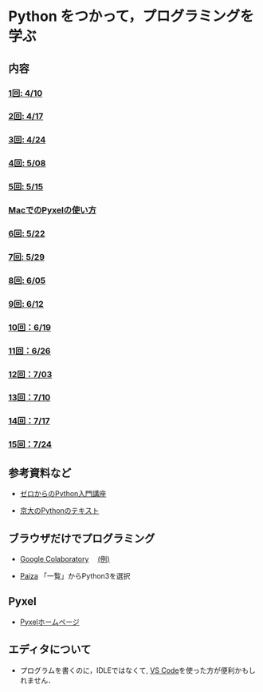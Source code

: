 # Python をつかって，プログラミングを学ぶ

## 内容

### [1回: 4/10](c01.asciidoc)

### [2回: 4/17](c02.asciidoc)

### [3回: 4/24](c03.asciidoc)

### [4回: 5/08](c04.asciidoc)

### [5回: 5/15](c05.asciidoc)

### [MacでのPyxelの使い方](appendix1.asciidoc)

### [6回: 5/22](c06.asciidoc)

### [7回: 5/29](c07.asciidoc)

### [8回: 6/05](c08.asciidoc)

### [9回: 6/12](c09.asciidoc)

### [10回：6/19](c10.asciidoc)

### [11回：6/26](c11.asciidoc)

### [12回：7/03](c12.asciidoc)

### [13回：7/10](c13.asciidoc)

### [14回：7/17](c14.asciidoc)

### [15回：7/24](c15.asciidoc)

<!-- 2022?

### [1回: 4/12](c01.asciidoc)

### [2回: 4/19](c02.asciidoc)

### [3回: 4/26](c03.asciidoc)

### [4回: 5/10](c04.asciidoc)

### [5回: 5/17](c05.asciidoc) [解答編](c05_ans.asciidoc)

### [6回: 5/24](c06.asciidoc)  [解答編](c06_ans.asciidoc)

### [7回: 5/31](c22-07.asciidoc)

### [8回: 6/07](c22-08.asciidoc)

### [9回: 6/14](c22-09.asciidoc)

### [10回：6/21](c22-10.asciidoc) [参考：タイルマップ](c22-tilemap.asciidoc)

### [11回：6/28](c22-11.asciidoc)

### [12回：7/5](c22-12.asciidoc)

### [13回：7/12](c22-13.asciidoc)

### [14回：7/19](c22-14.asciidoc)
-->



## 参考資料など

- [ゼロからのPython入門講座](https://www.python.jp/train/)

- [京大のPythonのテキスト](http://hdl.handle.net/2433/245698)

## ブラウザだけでプログラミング

- [Google Colaboratory](https://colab.research.google.com/)　
[(例)](https://colab.research.google.com/drive/1FRPJYCoxy4X1ifzwCRn3JtGCa9ROIfDP)

- [Paiza](https://paiza.io/) 「一覧」からPython3を選択

## Pyxel

- [Pyxelホームページ](https://github.com/kitao/pyxel/blob/main/docs/README.ja.md)

<!--

- [スタンドアロン版Pyxelのインストール](https://github.com/kitao/pyxel/blob/main/doc/README.ja.md)

Windowsについては，pipにPathが通っていなければ，py -m pip ... を試してみてください．
もしくは，Pythonを一度アンインストールして，「Add Python 3.10 to PATH」をチェックしてインストールした
上で，pipを実行してください。

-->

## エディタについて

- プログラムを書くのに，IDLEではなくて, [VS Code](https://azure.microsoft.com/ja-jp/products/visual-studio-code/)を使った方が便利かもしれません．
